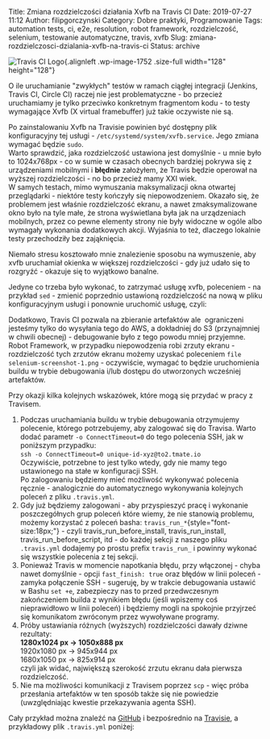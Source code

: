 Title: Zmiana rozdzielczości działania Xvfb na Travis CI
Date: 2019-07-27 11:12
Author: filipgorczynski
Category: Dobre praktyki, Programowanie
Tags: automation tests, ci, e2e, resolution, robot framework, rozdzielczość, selenium, testowanie automatyczne, travis, xvfb
Slug: zmiana-rozdzielczosci-dzialania-xvfb-na-travis-ci
Status: archive

![Travis CI Logo](https://filipgorczynski.files.wordpress.com/2018/03/travisci-logo.png){.alignleft .wp-image-1752 .size-full width="128" height="128"}

O ile uruchamianie "zwykłych" testów w ramach ciągłej integracji (Jenkins, Travis CI, Circle CI) raczej nie jest problematyczne - bo przecież uruchamiamy je tylko przeciwko konkretnym fragmentom kodu - to testy wymagające Xvfb (X virtual framebuffer) już takie oczywiste nie są.

Po zainstalowaniu Xvfb na Travisie powinien być dostępny plik konfiguracyjny tej usługi - `/etc/systemd/system/xvfb.service`. Jego zmiana  wymagać będzie `sudo`.  
Warto sprawdzić, jaka rozdzielczość ustawiona jest domyślnie - u mnie było to 1024x768px - co w sumie w czasach obecnych bardziej pokrywa się z urządzeniami mobilnymi i **błędnie** założyłem, że Travis będzie operował na wyższej rozdzielczości - no bo przecież mamy XXI wiek.  
W samych testach, mimo wymuszania maksymalizacji okna otwartej przeglądarki - niektóre testy kończyły się niepowodzeniem. Okazało się, że problemem jest właśnie rozdzielczość ekranu, a nawet zmaksymalizowane okno było na tyle małe, że strona wyświetlana była jak na urządzeniach mobilnych, przez co pewne elementy strony nie były widoczne w ogóle albo wymagały wykonania dodatkowych akcji. Wyjaśnia to też, dlaczego lokalnie testy przechodziły bez zająknięcia.

Niemało stresu kosztowało mnie znalezienie sposobu na wymuszenie, aby xvfb uruchamiał okienka w większej rozdzielczości - gdy już udało się to rozgryźć - okazuje się to wyjątkowo banalne.

Jedyne co trzeba było wykonać, to zatrzymać usługę xvfb, poleceniem - na przykład `sed` - zmienić poprzednio ustawioną rozdzielczość na nową w pliku konfiguracyjnym usługi i ponownie uruchomić usługę, czyli:

<script src="https://gist.github.com/filipgorczynski/07840941c0e613b32d6be56fe4fe373d.js"></script>

Dodatkowo, Travis CI pozwala na zbieranie artefaktów ale  ograniczeni jesteśmy tylko do wysyłania tego do AWS, a dokładniej do S3 (przynajmniej w chwili obecnej) - debugowanie było z tego powodu mniej przyjemne. Robot Framework, w przypadku niepowodzenia robi zrzuty ekranu - rozdzielczość tych zrzutów ekranu możemy uzyskać poleceniem `file selenium-screenshot-1.png` - oczywiście, wymagać to będzie uruchomienia buildu w trybie debugowania i/lub dostępu do utworzonych wcześniej artefaktów.

Przy okazji kilka kolejnych wskazówek, które mogą się przydać w pracy z Travisem.

1. Podczas uruchamiania buildu w trybie debugowania otrzymujemy polecenie, którego potrzebujemy, aby zalogować się do Travisa. Warto dodać parametr `-o ConnectTimeout=0` do tego polecenia SSH, jak w poniższym przypadku:  
   `ssh -o ConnectTimeout=0 unique-id-xyz@to2.tmate.io`  
   Oczywiście, potrzebne to jest tylko wtedy, gdy nie mamy tego ustawionego na stałe w konfiguracji SSH.  
   Po zalogowaniu będziemy mieć możliwość wykonywać polecenia ręcznie - analogicznie do automatycznego wykonywania kolejnych poleceń z pliku `.travis.yml`.
2. Gdy już będziemy zalogowani - aby przyspieszyć pracę i wykonanie poszczegółnych grup poleceń które wiemy, że nie stanowią problemu, możemy korzystać z poleceń basha: `travis_run_*`{style="font-size:18px;"} - czyli travis\_run\_before\_install, travis\_run\_install, travis\_run\_before\_script, itd - do każdej sekcji z naszego pliku `.travis.yml` dodajemy po prostu prefix `travis_run_` i powinny wykonać się wszystkie polecenia z tej sekcji.
3. Ponieważ Travis w momencie napotkania błędu, przy włączonej - chyba nawet domyślnie - opcji `fast_finish: true` oraz błędów w linii poleceń - zamyka połączenie SSH - sugeruję, by w trakcie debugowania ustawić w Bashu `set +e`, zabezpieczy nas to przed przedwczesnym zakończeniem builda z wynikiem błędu (jeśli wpiszemy coś nieprawidłowo w linii poleceń) i będziemy mogli na spokojnie przyjrzeć się komunikatom zwróconym przez wywoływane programy.
4. Próby ustawiania różnych (wyższych) rozdzielczości dawały dziwne rezultaty:  
   **1280x1024 px -\> 1050x888 px**  
   1920x1080 px -\> 945x944 px  
   1680x1050 px -\> 825x914 px  
   czyli jak widać, największą szerokość zrzutu ekranu dała pierwsza rozdzielczość.
5. Nie ma możliwości komunikacji z Travisem poprzez `scp` - więc próba przesłania artefaktów w ten sposób także się nie powiedzie (uwzględniając kwestie przekazywania agenta SSH).

Cały przykład można znaleźć na [GitHub](https://github.com/filipgorczynski/robo-travis) i bezpośrednio na [Travisie](https://travis-ci.com/filipgorczynski/robo-travis), a przykładowy plik `.travis.yml` poniżej:

<script src="https://gist.github.com/filipgorczynski/860feb42e43915c22ddc4861b896421c.js"></script>

